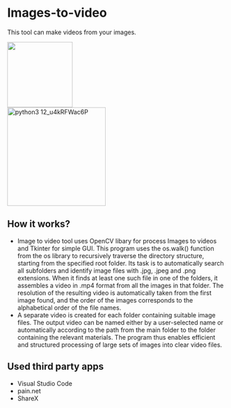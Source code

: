 # Images-to-video

This tool can make videos from your images.

<img width="150" src="https://github.com/user-attachments/assets/470cad39-d420-41c7-b017-e43e8feb7d79" />

<br>

<img width="226" alt="python3 12_u4kRFWac6P" src="https://github.com/user-attachments/assets/977fd13e-5cd2-470d-b5e0-5aae2c880f87" />

## How it works?
- Image to video tool uses OpenCV libary for process Images to videos and Tkinter for simple GUI.
This program uses the os.walk() function from the os library to recursively traverse the directory structure, starting from the specified root folder. Its task is to automatically search all subfolders and identify image files with .jpg, .jpeg and .png extensions. When it finds at least one such file in one of the folders, it assembles a video in .mp4 format from all the images in that folder. The resolution of the resulting video is automatically taken from the first image found, and the order of the images corresponds to the alphabetical order of the file names.
- A separate video is created for each folder containing suitable image files. The output video can be named either by a user-selected name or automatically according to the path from the main folder to the folder containing the relevant materials. The program thus enables efficient and structured processing of large sets of images into clear video files.

## Used third party apps
+ Visual Studio Code
+ pain.net
+ ShareX
